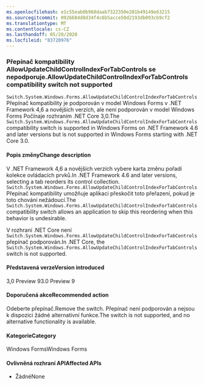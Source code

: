 ```yaml
---
ms.openlocfilehash: e1c55eab0b968daab7322350e201b49149e63215
ms.sourcegitcommit: 0926684d8d34f4c6b5acce58d2193db093cb9cf2
ms.translationtype: MT
ms.contentlocale: cs-CZ
ms.lasthandoff: 05/20/2020
ms.locfileid: "83720976"
---
```

### <a name="allowupdatechildcontrolindexfortabcontrols-compatibility-switch-not-supported"></a><span data-ttu-id="430a6-101">Přepínač kompatibility AllowUpdateChildControlIndexForTabControls se nepodporuje.</span><span class="sxs-lookup"><span data-stu-id="430a6-101">AllowUpdateChildControlIndexForTabControls compatibility switch not supported</span></span>

<span data-ttu-id="430a6-102">`Switch.System.Windows.Forms.AllowUpdateChildControlIndexForTabControls`Přepínač kompatibility je podporován v model Windows Forms v .NET Framework 4,6 a novějších verzích, ale není podporován v model Windows Forms Počínaje rozhraním .NET Core 3,0.</span><span class="sxs-lookup"><span data-stu-id="430a6-102">The `Switch.System.Windows.Forms.AllowUpdateChildControlIndexForTabControls` compatibility switch is supported in Windows Forms on .NET Framework 4.6 and later versions but is not supported in Windows Forms starting with .NET Core 3.0.</span></span>

#### <a name="change-description"></a><span data-ttu-id="430a6-103">Popis změny</span><span class="sxs-lookup"><span data-stu-id="430a6-103">Change description</span></span>

<span data-ttu-id="430a6-104">V .NET Framework 4,6 a novějších verzích vybere karta změnu pořadí kolekce ovládacích prvků.</span><span class="sxs-lookup"><span data-stu-id="430a6-104">In .NET Framework 4.6 and later versions, selecting a tab reorders its control collection.</span></span> <span data-ttu-id="430a6-105">`Switch.System.Windows.Forms.AllowUpdateChildControlIndexForTabControls`Přepínač kompatibility umožňuje aplikaci přeskočit toto přeřazení, pokud je toto chování nežádoucí.</span><span class="sxs-lookup"><span data-stu-id="430a6-105">The `Switch.System.Windows.Forms.AllowUpdateChildControlIndexForTabControls` compatibility switch allows an application to skip this reordering when this behavior is undesirable.</span></span>

<span data-ttu-id="430a6-106">V rozhraní .NET Core není `Switch.System.Windows.Forms.AllowUpdateChildControlIndexForTabControls` přepínač podporován.</span><span class="sxs-lookup"><span data-stu-id="430a6-106">In .NET Core, the `Switch.System.Windows.Forms.AllowUpdateChildControlIndexForTabControls` switch is not supported.</span></span>

#### <a name="version-introduced"></a><span data-ttu-id="430a6-107">Představená verze</span><span class="sxs-lookup"><span data-stu-id="430a6-107">Version introduced</span></span>

<span data-ttu-id="430a6-108">3,0 Preview 9</span><span class="sxs-lookup"><span data-stu-id="430a6-108">3.0 Preview 9</span></span>

#### <a name="recommended-action"></a><span data-ttu-id="430a6-109">Doporučená akce</span><span class="sxs-lookup"><span data-stu-id="430a6-109">Recommended action</span></span>

<span data-ttu-id="430a6-110">Odeberte přepínač.</span><span class="sxs-lookup"><span data-stu-id="430a6-110">Remove the switch.</span></span> <span data-ttu-id="430a6-111">Přepínač není podporován a nejsou k dispozici žádné alternativní funkce.</span><span class="sxs-lookup"><span data-stu-id="430a6-111">The switch is not supported, and no alternative functionality is available.</span></span>

#### <a name="category"></a><span data-ttu-id="430a6-112">Kategorie</span><span class="sxs-lookup"><span data-stu-id="430a6-112">Category</span></span>

<span data-ttu-id="430a6-113">Windows Forms</span><span class="sxs-lookup"><span data-stu-id="430a6-113">Windows Forms</span></span>

#### <a name="affected-apis"></a><span data-ttu-id="430a6-114">Ovlivněná rozhraní API</span><span class="sxs-lookup"><span data-stu-id="430a6-114">Affected APIs</span></span>

- <span data-ttu-id="430a6-115">Žádné</span><span class="sxs-lookup"><span data-stu-id="430a6-115">None</span></span>

<!-- 

#### Affected APIs

- Not detectable via API analysis

-->
